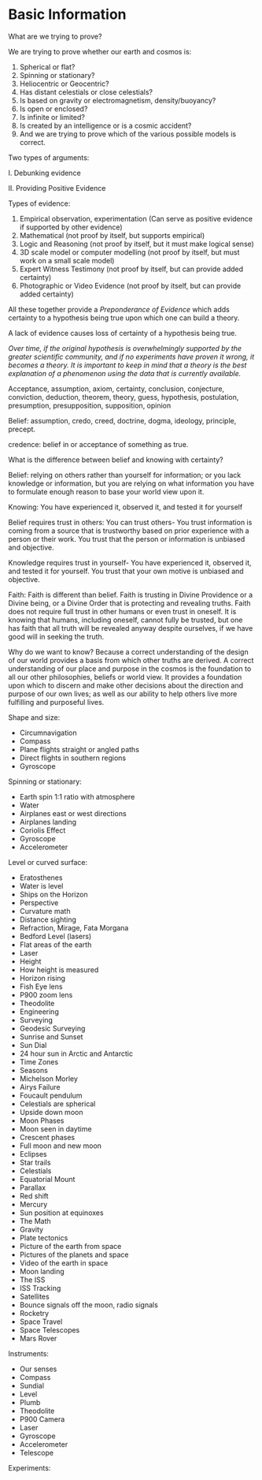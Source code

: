 # Basic Information

What are we trying to prove?

We are trying to prove whether our earth and cosmos is:

1. Spherical or flat?   
2. Spinning or stationary?   
3. Heliocentric or Geocentric?
4. Has distant celestials or close celestials?
5. Is based on gravity or electromagnetism, density/buoyancy?
6. Is open or enclosed?
7. Is infinite or limited?
8. Is created by an intelligence or is a cosmic accident?
9. And we are trying to prove which of the various possible models is correct.

Two types of arguments:

I. Debunking evidence

II. Providing Positive Evidence

Types of evidence:

1. Empirical
		observation, 
		experimentation
	(Can serve as positive evidence if supported by other evidence)
2. Mathematical (not proof by itself, but supports empirical)
3. Logic and Reasoning (not proof by itself, but it must make logical sense)
4. 3D scale model or computer modelling (not proof by itself, but must work on a small scale model)
5. Expert Witness Testimony (not proof by itself, but can provide added certainty)
6. Photographic or Video Evidence (not proof by itself, but can provide added certainty)

All these together provide a *Preponderance of Evidence* which adds certainty to a hypothesis being true upon which one can build a theory.

A lack of evidence causes loss of certainty of a hypothesis being true.

*Over time, if the original hypothesis is overwhelmingly supported by the greater scientific community, and if no experiments have proven it wrong, it becomes a theory. It is important to keep in mind that a theory is the best explanation of a phenomenon using the data that is currently available.*

Acceptance, assumption, axiom, certainty, conclusion, conjecture, conviction, deduction, theorem, theory, guess, hypothesis, postulation, presumption, presupposition, supposition, opinion

Belief: assumption, credo, creed, doctrine, dogma, ideology, principle, precept.

credence: belief in or acceptance of something as true.

What is the difference between belief and knowing with certainty?

Belief: relying on others rather than yourself for information; or you lack knowledge or information, but you are relying on what information you have to formulate enough reason to base your world view upon it.

Knowing: You have experienced it, observed it, and tested it for yourself

Belief requires trust in others: 
You can trust others- You trust information is coming from a source that is trustworthy based on prior experience with a person or their work. You trust that the person or information is unbiased and objective.

Knowledge requires trust in yourself- You have experienced it, observed it, and tested it for yourself. You trust that your own motive is unbiased and objective.

Faith: Faith is different than belief. Faith is trusting in Divine Providence or a Divine being, or a Divine Order that is protecting and revealing truths. Faith does not require full trust in other humans or even trust in oneself. It is knowing that humans, including oneself, cannot fully be trusted, but one has faith that all truth will be revealed anyway despite ourselves, if we have good will in seeking the truth.
 
Why do we want to know?
Because a correct understanding of the design of our world provides a basis from which other truths are derived. A correct understanding of our place and purpose in the cosmos is the foundation to all our other philosophies, beliefs or world view.  It provides a foundation upon which to discern and make other decisions about the direction and purpose of our own lives; as well as our ability to help others live more fulfilling and purposeful lives.

Shape and size:
* Circumnavigation
* Compass
* Plane flights straight or angled paths
* Direct flights in southern regions
* Gyroscope

Spinning or stationary:
* Earth spin 1:1 ratio with atmosphere
* Water
* Airplanes east or west directions
* Airplanes landing
* Coriolis Effect
* Gyroscope
* Accelerometer

Level or curved surface:
* Eratosthenes 
* Water is level
* Ships on the Horizon 
* Perspective
* Curvature math
* Distance sighting
* Refraction, Mirage, Fata Morgana
* Bedford Level (lasers)
* Flat areas of the earth
* Laser
* Height
* How height is measured
* Horizon rising
* Fish Eye lens
* P900 zoom lens
* Theodolite
* Engineering
* Surveying
* Geodesic Surveying
* Sunrise and Sunset
* Sun Dial
* 24 hour sun in Arctic and Antarctic
* Time Zones
* Seasons
* Michelson Morley
* Airys Failure
* Foucault pendulum
* Celestials are spherical
* Upside down moon
* Moon Phases
* Moon seen in daytime
* Crescent phases
* Full moon and new moon
* Eclipses
* Star trails
* Celestials
* Equatorial Mount
* Parallax
* Red shift
* Mercury
* Sun position at equinoxes
* The Math
* Gravity
* Plate tectonics
* Picture of the earth from space
* Pictures of the planets and space
* Video of the earth in space
* Moon landing
* The ISS
* ISS Tracking
* Satellites
* Bounce signals off the moon, radio signals
* Rocketry
* Space Travel
* Space Telescopes
* Mars Rover



Instruments:

* Our senses
* Compass
* Sundial
* Level
* Plumb
* Theodolite
* P900 Camera
* Laser
* Gyroscope
* Accelerometer
* Telescope

Experiments:



